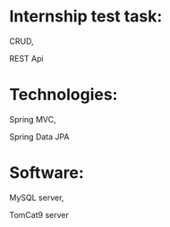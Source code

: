 # Internship test task:

CRUD, 

REST Api

# Technologies:
Spring MVC,

Spring Data JPA

# Software:
MySQL server,

TomCat9 server
